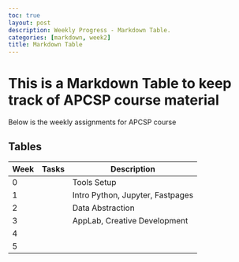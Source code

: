 ```yaml
---
toc: true
layout: post
description: Weekly Progress - Markdown Table.
categories: [markdown, week2]
title: Markdown Table
---
```

# This is a Markdown Table to keep track of APCSP course material
Below is the weekly assignments for APCSP course

## Tables

| Week |Tasks | Description |
|-|-|-|
| 0  |  | Tools Setup |
| 1  | | Intro Python, Jupyter, Fastpages |
| 2  |  | Data Abstraction  |
| 3  |  | AppLab, Creative Development|
| 4  | |  |
| 5  |  |  |




